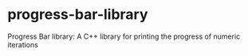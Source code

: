 # progress-bar-library
Progress Bar library: A C++ library for printing the progress of numeric iterations
